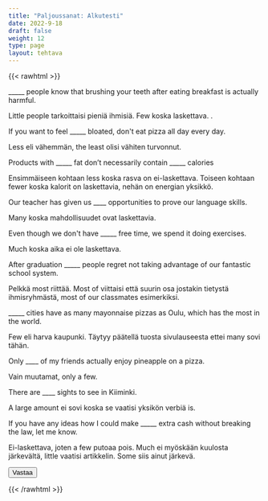 ```yaml
---
title: "Paljoussanat: Alkutesti"
date: 2022-9-18
draft: false
weight: 12
type: page
layout: tehtava
---
```


{{< rawhtml >}}
<link rel="stylesheet" type="text/css" href="/css/monivalinta2.css"/>
<body class="dark:bg-warmgray-900">
<div class="wrap">
  <div class="row">
  <section data-quiz-item>
    <div class="question">_____ people know that brushing your teeth after eating breakfast is actually harmful.</div>
    <div class="choices" data-choices='["Little","Few"]'></div>
    <p class="info">Little people tarkoittaisi pieniä ihmisiä. Few koska laskettava. .</p>
  </section>
  <section data-quiz-item>
    <div class="question">If you want to feel _____ bloated, don't eat pizza all day every day.</div>
    <div class="choices" data-choices='["less","the least"]'></div>
    <p class="info">Less eli vähemmän, the least olisi vähiten turvonnut.</p>
   </section>
  </div>
  <div class="row">
  <section data-quiz-item>
    <div class="question">Products with _____ fat don’t necessarily contain _____ calories</div>
    <div class="choices" data-choices='["less, fewer", "fewer, fewer", "less, a little", "fewer, a little"]'></div>
    <p class="info">Ensimmäiseen kohtaan less koska rasva on ei-laskettava. Toiseen kohtaan fewer koska kalorit on laskettavia, nehän on energian yksikkö.</p>
  </section>
   <section data-quiz-item>
    <div class="question">Our teacher has given us ____ opportunities to prove our language skills.</div> 
    <div class="choices" data-choices='["many", "much"]'></div>
    <p class="info">Many koska mahdollisuudet ovat laskettavia.</p>
  </section>
  </div>
   <div class="row">
  <section data-quiz-item>
    <div class="question">Even though we don't have _____ free time, we spend it doing exercises.</div>
    <div class="choices" data-choices='["many", "much"]'></div>
    <p class="info">Much koska aika ei ole laskettava.</p>
  </section>
   <section data-quiz-item>
    <div class="question">After graduation _____ people regret not taking advantage of our fantastic school system.</div>
    <div class="choices" data-choices='["most", "most of"]'></div>
    <p class="info">Pelkkä most riittää. Most of viittaisi että suurin osa jostakin tietystä ihmisryhmästä, most of our classmates esimerkiksi.</p>
  </section>
  </div>
    <div class="row">
  <section data-quiz-item>
    <div class="question">_____ cities have as many mayonnaise pizzas as Oulu, which has the most in the world.</div>
    <div class="choices" data-choices='["Many", "Few", "Little", "Many"]'></div>
    <p class="info">Few eli harva kaupunki. Täytyy päätellä tuosta sivulauseesta ettei many sovi tähän.</p>
  </section>
   <section data-quiz-item>
    <div class="question">Only ____ of my friends actually enjoy pineapple on a pizza.</div>
    <div class="choices" data-choices='["few", "many", "a little", "a few"]'></div>
    <p class="info">Vain muutamat, only a few.</p>
  </section>
  </div>
   <div class="row last">
   <section data-quiz-item>
    <div class="question">There are ____ sights to see in Kiiminki.</div>
    <div class="choices" data-choices='["a little", "much", "a lot of", "a large amount of"]'></div>
    <p class="info">A large amount ei sovi koska se vaatisi yksikön verbiä is.</p>
  </section>
  <section data-quiz-item>
    <div class="question">If you have any ideas how I could make _____ extra cash without breaking the law, let me know.</div>
    <div class="choices" data-choices='["a few", "some", "little", "much"]'></div>
    <p class="info">Ei-laskettava, joten a few putoaa pois. Much ei myöskään kuulosta järkevältä, little vaatisi artikkelin. Some siis ainut järkevä.</p>
  </section>
  </div>
</div>
  <div id="emc-score"></div>
  <div class="submit">
  <button id="emc-submit">Vastaa</button>
  </div>
 
 <script src='https://cdnjs.cloudflare.com/ajax/libs/jquery/2.1.3/jquery.min.js'></script>
 
</body>
</html>

<script>
  
    (function($) {
  $.fn.emc = function(options) {
    
    var defaults = {
      key: [],
      scoring: "normal",
      progress: true
    },
    settings = $.extend(defaults,options),
    $quizItems = $('[data-quiz-item]'),
    $choices = $('[data-choices]'),
    itemCount = $quizItems.length,
    chosen = [],
    $option = null,
    $label = null;
    
   emcInit();
    
   if (settings.progress) {
      var $bar = $('#emc-progress'),
          $inner = $('<div id="emc-progress_inner"></div>'),
          $perc = $('<span id="emc-progress_ind">0/'+itemCount+'</span>');
      $bar.append($inner).prepend($perc);
    }
    
    function emcInit() {
      $quizItems.each( function(index,value) {
      var $this = $(this),
          $choiceEl = $this.find('.choices'),
          choices = $choiceEl.data('choices');
        for (var i = 0; i < choices.length; i++) {
          $option = $('<input name="'+index+'" id="'+index+'_'+i+'" type="radio">');
          $label = $('<label for="'+index+'_'+i+'">'+choices[i]+'</label>');
          $choiceEl.append($option).append($label);
         
          $option.on( 'change', function() {
            return getChosen();
          }); 
        }
      });
    }
    
    function getChosen() {
      chosen = [];
      $choices.each( function() {
        var $inputs = $(this).find('input[type="radio"]');
        $inputs.each( function(index,value) {
          if($(this).is(':checked')) {
            chosen.push(index + 1);
          }
        });
      });
      getProgress();
    }
    
    function getProgress() {
      var prog = (chosen.length / itemCount) * 100 + "%",
          $submit = $('#emc-submit');
      if (settings.progress) {
        $perc.text(chosen.length+'/'+itemCount);  
        $inner.css({height: prog});
      }
      if (chosen.length === itemCount) {
        $submit.addClass('ready-show');
        $submit.click( function(){
          return scoreNormal();
        });
      }
    }
    
    function scoreNormal() {
      var wrong = [],
          score = null,
          $scoreEl = $('#emc-score');
      for (var i = 0; i < itemCount; i++) {
        if (chosen[i] != settings.key[i]) {
          wrong.push(i);
        }
      }
      $quizItems.each( function(index) {
        var $this = $(this);
        if ($.inArray(index, wrong) !== -1 ) {
         $this.removeClass('item-correct').addClass('item-incorrect');
        } else {
          $this.removeClass('item-incorrect').addClass('item-correct');
        }
      });
      
      score = ((itemCount - wrong.length) / itemCount).toFixed(2) * 100 + "%";
      $scoreEl.text("Vastauksista oikein "+score).addClass('new-score');
    }
 
  }
}(jQuery));
 
 
$(document).emc({
  key: ["2","1","1","1","2","1","2","4","3","2"]
});</script>
{{< /rawhtml >}}